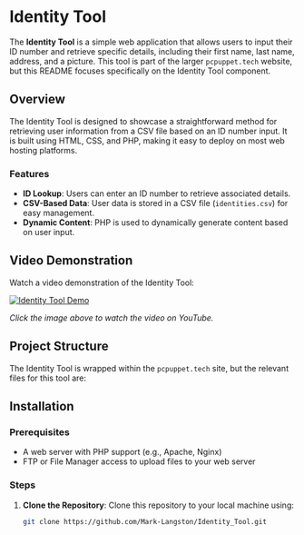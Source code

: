 # Identity Tool

The **Identity Tool** is a simple web application that allows users to input their ID number and retrieve specific details, including their first name, last name, address, and a picture. This tool is part of the larger `pcpuppet.tech` website, but this README focuses specifically on the Identity Tool component.

## Overview

The Identity Tool is designed to showcase a straightforward method for retrieving user information from a CSV file based on an ID number input. It is built using HTML, CSS, and PHP, making it easy to deploy on most web hosting platforms.

### Features

- **ID Lookup**: Users can enter an ID number to retrieve associated details.
- **CSV-Based Data**: User data is stored in a CSV file (`identities.csv`) for easy management.
- **Dynamic Content**: PHP is used to dynamically generate content based on user input.

## Video Demonstration

Watch a video demonstration of the Identity Tool:

[![Identity Tool Demo](https://img.youtube.com/vi/WnB9ZrczSdg/0.jpg)](https://youtu.be/WnB9ZrczSdg)

*Click the image above to watch the video on YouTube.*

## Project Structure

The Identity Tool is wrapped within the `pcpuppet.tech` site, but the relevant files for this tool are:

## Installation

### Prerequisites

- A web server with PHP support (e.g., Apache, Nginx)
- FTP or File Manager access to upload files to your web server

### Steps

1. **Clone the Repository**: Clone this repository to your local machine using:
   ```bash
   git clone https://github.com/Mark-Langston/Identity_Tool.git
